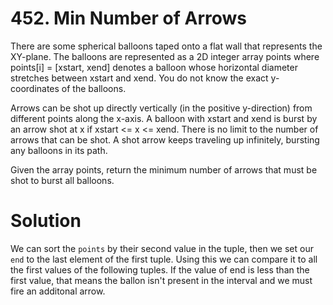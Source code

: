 # 452. Min Number of Arrows
There are some spherical balloons taped onto a flat wall that represents the XY-plane. The balloons are represented as a 2D integer array points where points[i] = [xstart, xend] denotes a balloon whose horizontal diameter stretches between xstart and xend. You do not know the exact y-coordinates of the balloons.

Arrows can be shot up directly vertically (in the positive y-direction) from different points along the x-axis. A balloon with xstart and xend is burst by an arrow shot at x if xstart <= x <= xend. There is no limit to the number of arrows that can be shot. A shot arrow keeps traveling up infinitely, bursting any balloons in its path.

Given the array points, return the minimum number of arrows that must be shot to burst all balloons.

# Solution
We can sort the `points` by their second value in the tuple, then we set our `end` to the last element of the first tuple. Using this we can compare it to all the first values of the following tuples. If the value of end is less than the first value, that means the ballon isn't present in the interval and we must fire an additonal arrow.
